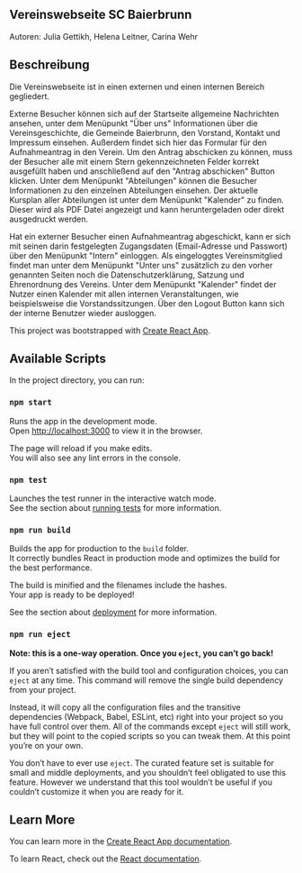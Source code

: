 ## Vereinswebseite SC Baierbrunn
Autoren: Julia Gettikh, Helena Leitner, Carina Wehr

## Beschreibung
Die Vereinswebseite ist in einen externen und einen internen Bereich gegliedert.

Externe Besucher können sich auf der Startseite allgemeine Nachrichten ansehen, unter dem Menüpunkt "Über uns" Informationen über die Vereinsgeschichte, die Gemeinde Baierbrunn, den Vorstand, Kontakt und Impressum einsehen. Außerdem findet sich hier das Formular für den Aufnahmeantrag in den Verein. Um den Antrag abschicken zu können, muss der Besucher alle mit einem Stern gekennzeichneten Felder korrekt ausgefüllt haben und anschließend auf den "Antrag abschicken" Button klicken. Unter dem Menüpunkt "Abteilungen" können die Besucher Informationen zu den einzelnen Abteilungen einsehen. Der aktuelle Kursplan aller Abteilungen ist unter dem Menüpunkt "Kalender" zu finden. Dieser wird als PDF Datei angezeigt und kann heruntergeladen oder direkt ausgedruckt werden.

Hat ein externer Besucher einen Aufnahmeantrag abgeschickt, kann er sich mit seinen darin festgelegten Zugangsdaten (Email-Adresse und Passwort) über den Menüpunkt "Intern" einloggen. Als eingeloggtes Vereinsmitglied findet man unter dem Menüpunkt "Unter uns" zusätzlich zu den vorher genannten Seiten noch die Datenschutzerklärung, Satzung und Ehrenordnung des Vereins. Unter dem Menüpunkt "Kalender" findet der Nutzer einen Kalender mit allen internen Veranstaltungen, wie beispielsweise die Vorstandssitzungen. Über den Logout Button kann sich der interne Benutzer wieder ausloggen.


This project was bootstrapped with [Create React App](https://github.com/facebook/create-react-app).

## Available Scripts

In the project directory, you can run:

### `npm start`

Runs the app in the development mode.<br>
Open [http://localhost:3000](http://localhost:3000) to view it in the browser.

The page will reload if you make edits.<br>
You will also see any lint errors in the console.

### `npm test`

Launches the test runner in the interactive watch mode.<br>
See the section about [running tests](https://facebook.github.io/create-react-app/docs/running-tests) for more information.

### `npm run build`

Builds the app for production to the `build` folder.<br>
It correctly bundles React in production mode and optimizes the build for the best performance.

The build is minified and the filenames include the hashes.<br>
Your app is ready to be deployed!

See the section about [deployment](https://facebook.github.io/create-react-app/docs/deployment) for more information.

### `npm run eject`

**Note: this is a one-way operation. Once you `eject`, you can’t go back!**

If you aren’t satisfied with the build tool and configuration choices, you can `eject` at any time. This command will remove the single build dependency from your project.

Instead, it will copy all the configuration files and the transitive dependencies (Webpack, Babel, ESLint, etc) right into your project so you have full control over them. All of the commands except `eject` will still work, but they will point to the copied scripts so you can tweak them. At this point you’re on your own.

You don’t have to ever use `eject`. The curated feature set is suitable for small and middle deployments, and you shouldn’t feel obligated to use this feature. However we understand that this tool wouldn’t be useful if you couldn’t customize it when you are ready for it.

## Learn More

You can learn more in the [Create React App documentation](https://facebook.github.io/create-react-app/docs/getting-started).

To learn React, check out the [React documentation](https://reactjs.org/).
